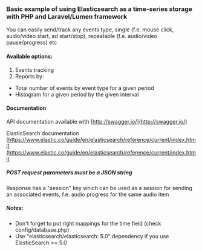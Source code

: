 ### Basic example of using Elasticsearch as a time-series storage with PHP and Laravel/Lumen framework

You can easily send/track any events type, single (f.e. mouse click, audio/video start, ad start/stop), repeatable (f.e. audio/video pause/progress) etc

#### Available options:

1. Events tracking
2. Reports by:
  * Total number of events by event type for a given period
  * Histogram for a given period by the given interval

#### Documentation
API documentation available with [http://swagger.io/](http://swagger.io/)

ElasticSearch documentation [https://www.elastic.co/guide/en/elasticsearch/reference/current/index.html](https://www.elastic.co/guide/en/elasticsearch/reference/current/index.html)

##### POST request parameters must be a JSON string
Response has a "session" key which can be used as a session for sending an associated events, f.e. audio progress for the same audio item

##### Notes:
  * Don't forget to put right mappings for the time field (check config/database.php)
  * Use "elasticsearch/elasticsearch: 5.0" dependency if you use ElasticSearch >= 5.0